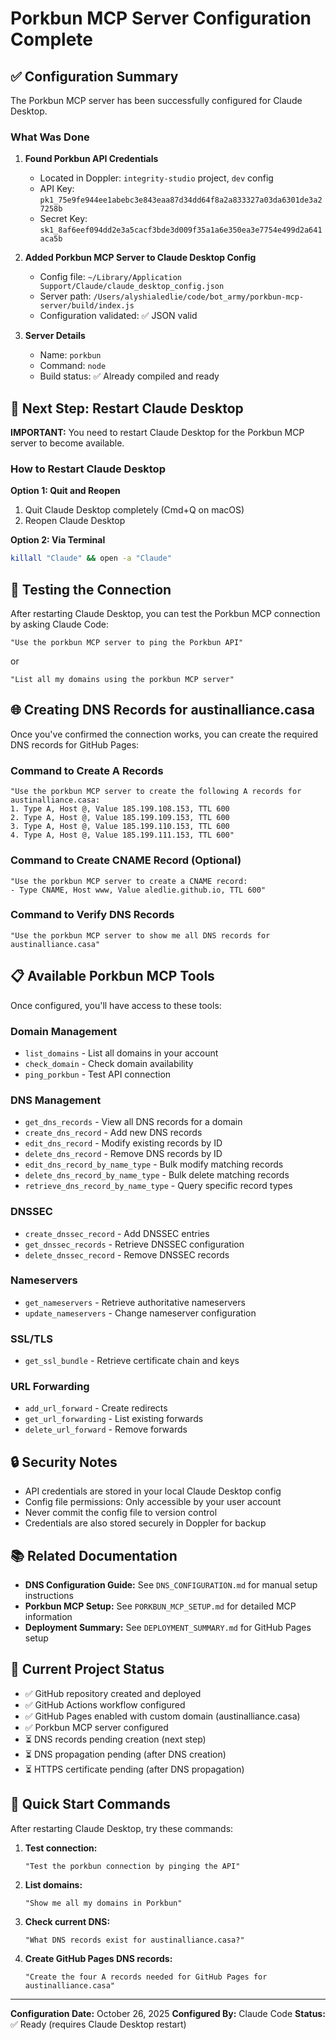 # Porkbun MCP Server Configuration Complete

## ✅ Configuration Summary

The Porkbun MCP server has been successfully configured for Claude Desktop.

### What Was Done

1. **Found Porkbun API Credentials**
   - Located in Doppler: `integrity-studio` project, `dev` config
   - API Key: `pk1_75e9fe944ee1abebc3e843eaa87d34dd64f8a2a833327a03da6301de3a27258b`
   - Secret Key: `sk1_8af6eef094dd2e3a5cacf3bde3d009f35a1a6e350ea3e7754e499d2a641aca5b`

2. **Added Porkbun MCP Server to Claude Desktop Config**
   - Config file: `~/Library/Application Support/Claude/claude_desktop_config.json`
   - Server path: `/Users/alyshialedlie/code/bot_army/porkbun-mcp-server/build/index.js`
   - Configuration validated: ✅ JSON valid

3. **Server Details**
   - Name: `porkbun`
   - Command: `node`
   - Build status: ✅ Already compiled and ready

## 🔄 Next Step: Restart Claude Desktop

**IMPORTANT:** You need to restart Claude Desktop for the Porkbun MCP server to become available.

### How to Restart Claude Desktop

**Option 1: Quit and Reopen**
1. Quit Claude Desktop completely (Cmd+Q on macOS)
2. Reopen Claude Desktop

**Option 2: Via Terminal**
```bash
killall "Claude" && open -a "Claude"
```

## 🧪 Testing the Connection

After restarting Claude Desktop, you can test the Porkbun MCP connection by asking Claude Code:

```
"Use the porkbun MCP server to ping the Porkbun API"
```

or

```
"List all my domains using the porkbun MCP server"
```

## 🌐 Creating DNS Records for austinalliance.casa

Once you've confirmed the connection works, you can create the required DNS records for GitHub Pages:

### Command to Create A Records

```
"Use the porkbun MCP server to create the following A records for austinalliance.casa:
1. Type A, Host @, Value 185.199.108.153, TTL 600
2. Type A, Host @, Value 185.199.109.153, TTL 600
3. Type A, Host @, Value 185.199.110.153, TTL 600
4. Type A, Host @, Value 185.199.111.153, TTL 600"
```

### Command to Create CNAME Record (Optional)

```
"Use the porkbun MCP server to create a CNAME record:
- Type CNAME, Host www, Value aledlie.github.io, TTL 600"
```

### Command to Verify DNS Records

```
"Use the porkbun MCP server to show me all DNS records for austinalliance.casa"
```

## 📋 Available Porkbun MCP Tools

Once configured, you'll have access to these tools:

### Domain Management
- `list_domains` - List all domains in your account
- `check_domain` - Check domain availability
- `ping_porkbun` - Test API connection

### DNS Management
- `get_dns_records` - View all DNS records for a domain
- `create_dns_record` - Add new DNS records
- `edit_dns_record` - Modify existing records by ID
- `delete_dns_record` - Remove DNS records by ID
- `edit_dns_record_by_name_type` - Bulk modify matching records
- `delete_dns_record_by_name_type` - Bulk delete matching records
- `retrieve_dns_record_by_name_type` - Query specific record types

### DNSSEC
- `create_dnssec_record` - Add DNSSEC entries
- `get_dnssec_records` - Retrieve DNSSEC configuration
- `delete_dnssec_record` - Remove DNSSEC records

### Nameservers
- `get_nameservers` - Retrieve authoritative nameservers
- `update_nameservers` - Change nameserver configuration

### SSL/TLS
- `get_ssl_bundle` - Retrieve certificate chain and keys

### URL Forwarding
- `add_url_forward` - Create redirects
- `get_url_forwarding` - List existing forwards
- `delete_url_forward` - Remove forwards

## 🔒 Security Notes

- API credentials are stored in your local Claude Desktop config
- Config file permissions: Only accessible by your user account
- Never commit the config file to version control
- Credentials are also stored securely in Doppler for backup

## 📚 Related Documentation

- **DNS Configuration Guide:** See `DNS_CONFIGURATION.md` for manual setup instructions
- **Porkbun MCP Setup:** See `PORKBUN_MCP_SETUP.md` for detailed MCP information
- **Deployment Summary:** See `DEPLOYMENT_SUMMARY.md` for GitHub Pages setup

## 🎯 Current Project Status

- ✅ GitHub repository created and deployed
- ✅ GitHub Actions workflow configured
- ✅ GitHub Pages enabled with custom domain (austinalliance.casa)
- ✅ Porkbun MCP server configured
- ⏳ DNS records pending creation (next step)
- ⏳ DNS propagation pending (after DNS creation)
- ⏳ HTTPS certificate pending (after DNS propagation)

## 🚀 Quick Start Commands

After restarting Claude Desktop, try these commands:

1. **Test connection:**
   ```
   "Test the porkbun connection by pinging the API"
   ```

2. **List domains:**
   ```
   "Show me all my domains in Porkbun"
   ```

3. **Check current DNS:**
   ```
   "What DNS records exist for austinalliance.casa?"
   ```

4. **Create GitHub Pages DNS records:**
   ```
   "Create the four A records needed for GitHub Pages for austinalliance.casa"
   ```

---

**Configuration Date:** October 26, 2025
**Configured By:** Claude Code
**Status:** ✅ Ready (requires Claude Desktop restart)
